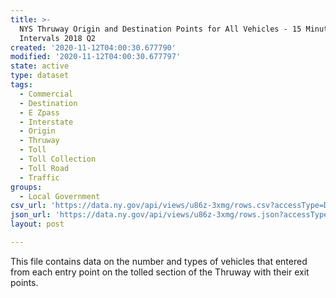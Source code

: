 ```yaml
---
title: >-
  NYS Thruway Origin and Destination Points for All Vehicles - 15 Minute
  Intervals 2018 Q2
created: '2020-11-12T04:00:30.677790'
modified: '2020-11-12T04:00:30.677797'
state: active
type: dataset
tags:
  - Commercial
  - Destination
  - E Zpass
  - Interstate
  - Origin
  - Thruway
  - Toll
  - Toll Collection
  - Toll Road
  - Traffic
groups:
  - Local Government
csv_url: 'https://data.ny.gov/api/views/u86z-3xmg/rows.csv?accessType=DOWNLOAD'
json_url: 'https://data.ny.gov/api/views/u86z-3xmg/rows.json?accessType=DOWNLOAD'
layout: post

---
```

This file contains data on the number and types of vehicles that entered from each entry point on the tolled section of the Thruway with their exit points.
